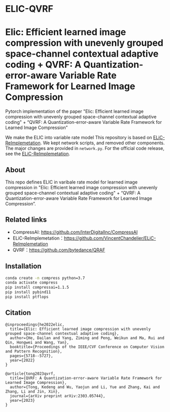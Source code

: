 # ELIC-QVRF


# Elic: Efficient learned image compression with unevenly grouped space-channel contextual adaptive coding + QVRF: A Quantization-error-aware Variable Rate Framework for Learned Image Compression
Pytorch implementation of the paper "Elic: Efficient learned image compression with unevenly grouped space-channel contextual adaptive coding" + “QVRF: A Quantization-error-aware Variable Rate Framework for Learned Image Compression”

We make the ELIC into variable rate model
This repository is based on [ELiC-ReImplemetation](https://github.com/VincentChandelier/ELiC-ReImplemetation). We kept network scripts, and removed other components. The major changes are provided in `network.py`. For the official code release, see the [ELiC-ReImplemetation](https://github.com/VincentChandelier/ELiC-ReImplemetation).

## About
This repo defines ELIC in varibale rate model for learned image compression in "Elic: Efficient learned image compression with unevenly grouped space-channel contextual adaptive coding" + “QVRF: A Quantization-error-aware Variable Rate Framework for Learned Image Compression”.

## Related links
 * CompressAI: https://github.com/InterDigitalInc/CompressAI
 * ELiC-ReImplemetation：https://github.com/VincentChandelier/ELiC-ReImplemetation
 * QVRF：https://github.com/bytedance/QRAF
 
## Installation


```bash
conda create -n compress python=3.7
conda activate compress
pip install compressai=1.1.5
pip install pybind11
pip install ptflops
```


## Citation
```
@inproceedings{he2022elic,
  title={Elic: Efficient learned image compression with unevenly grouped space-channel contextual adaptive coding},
  author={He, Dailan and Yang, Ziming and Peng, Weikun and Ma, Rui and Qin, Hongwei and Wang, Yan},
  booktitle={Proceedings of the IEEE/CVF Conference on Computer Vision and Pattern Recognition},
  pages={5718--5727},
  year={2022}
}

@article{tong2023qvrf,
  title={QVRF: A Quantization-error-aware Variable Rate Framework for Learned Image Compression},
  author={Tong, Kedeng and Wu, Yaojun and Li, Yue and Zhang, Kai and Zhang, Li and Jin, Xin},
  journal={arXiv preprint arXiv:2303.05744},
  year={2023}
}
```
